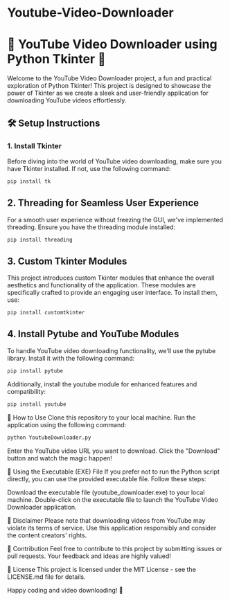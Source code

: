 # Youtube-Video-Downloader

# 🚀 YouTube Video Downloader using Python Tkinter 🐍

Welcome to the YouTube Video Downloader project, a fun and practical exploration of Python Tkinter! This project is designed to showcase the power of Tkinter as we create a sleek and user-friendly application for downloading YouTube videos effortlessly.

## 🛠️ Setup Instructions

### 1. Install Tkinter
Before diving into the world of YouTube video downloading, make sure you have Tkinter installed. If not, use the following command:

```bash
pip install tk
```

## 2. Threading for Seamless User Experience
For a smooth user experience without freezing the GUI, we've implemented threading. Ensure you have the threading module installed:

```bash
pip install threading
```

## 3. Custom Tkinter Modules
This project introduces custom Tkinter modules that enhance the overall aesthetics and functionality of the application. These modules are specifically crafted to provide an engaging user interface. To install them, use:

```bash
pip install customtkinter
```

## 4. Install Pytube and YouTube Modules
To handle YouTube video downloading functionality, we'll use the pytube library. Install it with the following command:

```bash
pip install pytube
```
Additionally, install the youtube module for enhanced features and compatibility:

```bash
pip install youtube
```

🎥 How to Use
Clone this repository to your local machine.
Run the application using the following command:

```bash
python YoutubeDownloader.py
```

Enter the YouTube video URL you want to download.
Click the "Download" button and watch the magic happen!

🚀 Using the Executable (EXE) File
If you prefer not to run the Python script directly, you can use the provided executable file. Follow these steps:

Download the executable file (youtube_downloader.exe) to your local machine.
Double-click on the executable file to launch the YouTube Video Downloader application.

🚧 Disclaimer
Please note that downloading videos from YouTube may violate its terms of service. Use this application responsibly and consider the content creators' rights.

🙌 Contribution
Feel free to contribute to this project by submitting issues or pull requests. Your feedback and ideas are highly valued!

📝 License
This project is licensed under the MIT License - see the LICENSE.md file for details.

Happy coding and video downloading! 🌟
